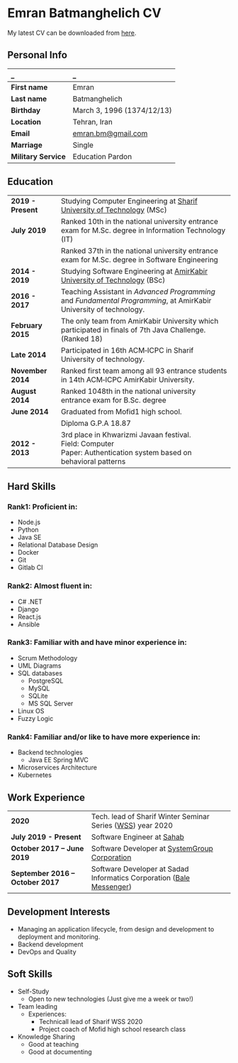 # Emran Batmanghelich CV
My latest CV can be downloaded from [here](https://github.com/emranbm/CV/releases/download/latest/emran-batmanghelich-cv.pdf).
## Personal Info
| _              |  _    |
| :--            | :--   |
| **First name**       | Emran |
| **Last name**        | Batmanghelich |
| **Birthday**         | March 3, 1996 (1374/12/13) |
| **Location**         | Tehran, Iran |
| **Email**            | emran.bm@gmail.com |
| **Marriage**         | Single |
| **Military Service** | Education Pardon |

## Education
|                |       |
| :--            | :--   |
| **2019 - Present**   | Studying Computer Engineering at [Sharif University of Technology](https://www.sharif.edu/) (MSc) |
| **July 2019**        | Ranked 10th in the national university entrance exam for M.Sc. degree in Information Technology (IT) |
|                      | Ranked 37th in the national university entrance exam for M.Sc. degree in Software Engineering |
| **2014 - 2019**      | Studying Software Engineering at [AmirKabir University of Technology](https://aut.ac.ir/) (BSc) |
| **2016 - 2017**      | Teaching Assistant in *Advanced Programming* and *Fundamental Programming*, at AmirKabir University of technology. |
| **February 2015**    | The only team from AmirKabir University which participated in finals of 7th Java Challenge. (Ranked 18) |
| **Late 2014**        | Participated in 16th ACM‐ICPC in Sharif University of technology. |
| **November 2014**    | Ranked first team among all 93 entrance students in 14th ACM‐ICPC AmirKabir University. |
| **August 2014**      | Ranked 1048th in the national university entrance exam for B.Sc. degree |
| **June 2014**        | Graduated from Mofid1 high school. |
|                      | Diploma G.P.A 18.87 |
| **2012 - 2013**      | 3rd place in Khwarizmi Javaan festival.<br/>Field: Computer<br/>Paper: Authentication system based on behavioral patterns |

## Hard Skills
### Rank1: Proficient in:
- Node.js
- Python
- Java SE
- Relational Database Design
- Docker
- Git
- Gitlab CI
### Rank2: Almost fluent in:
- C# .NET
- Django
- React.js
- Ansible
### Rank3: Familiar with and have minor experience in:
- Scrum Methodology
- UML Diagrams
- SQL databases
  - PostgreSQL
  - MySQL
  - SQLite
  - MS SQL Server
- Linux OS
- Fuzzy Logic
### Rank4: Familiar and/or like to have more experience in:
- Backend technologies
  - Java EE Spring MVC
- Microservices Architecture
- Kubernetes
## Work Experience
|||
| :-- | :-- |
| **2020**                          | Tech. lead of Sharif Winter Seminar Series ([WSS](https://wss.ce.sharif.edu/)) year 2020 |
| **July 2019 - Present**           | Software Engineer at [Sahab](https://sahab.ir/) |
| **October 2017 – June 2019**      | Software Developer at [SystemGroup Corporation](https://www.systemgroup.net/) |
| **September 2016 – October 2017** | Software Developer at Sadad Informatics Corporation ([Bale Messenger](https://bale.ai/)) |
## Development Interests
- Managing an application lifecycle, from design and development to deployment and monitoring.
- Backend development
- DevOps and Quality
## Soft Skills
- Self-Study
  - Open to new technologies (Just give me a week or two!)
- Team leading
  - Experiences:
    - Technicall lead of Sharif WSS 2020
    - Project coach of Mofid high school research class
- Knowledge Sharing
  - Good at teaching
  - Good at documenting
